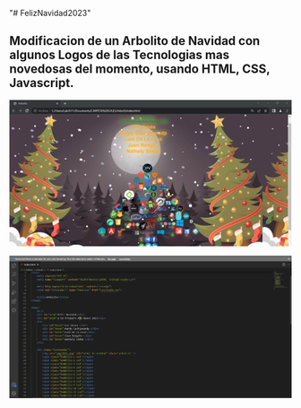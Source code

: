 "# FelizNavidad2023" 

## Modificacion de un Arbolito de Navidad con algunos Logos de las Tecnologias mas novedosas del momento, usando HTML, CSS, Javascript.

![](img/arbol.PNG)

![](img/HTML.png)
